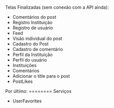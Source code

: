 Telas Finalizadas (sem conexão com a API ainda): 
* Comentários do post
* Registro Instituição
* Registro de usuário
* Feed
* Visão individual do post
* Cadastro do Post
* Cadastro de comentário
* Perfil da Instituição
* Perfil do usuário
* Instituições
* Comentários 
* Adicionar o title para o post
* PostLikes

Por último:  ========
Serviços
* UserFavorites

